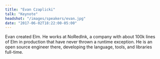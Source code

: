 ```yaml
---
title: "Evan Czaplicki"
talk: "Keynote"
headshot: "/images/speakers/evan.jpg"
date: "2017-06-02T18:22:00-05:00"
---
```


Evan created Elm. He works at NoRedInk, a company with about 100k lines of Elm in production that have never thrown a runtime exception. He is an open source engineer there, developing the language, tools, and libraries full-time.

<!--more-->
